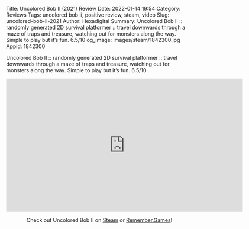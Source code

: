 Title: Uncolored Bob II (2021) Review
Date: 2022-01-14 19:54
Category: Reviews
Tags: uncolored bob ii, positive review, steam, video
Slug: uncolored-bob-ii-2021
Author: Hexadigital
Summary: Uncolored Bob II :: randomly generated 2D survival platformer :: travel downwards through a maze of traps and treasure, watching out for monsters along the way. Simple to play but it’s fun. 6.5/10
og_image: images/steam/1842300.jpg
Appid: 1842300

Uncolored Bob II :: randomly generated 2D survival platformer :: travel downwards through a maze of traps and treasure, watching out for monsters along the way. Simple to play but it’s fun. 6.5/10

<center><iframe src="https://www.youtube.com/embed/iOs0tTk-tw0?feature=oembed" allow="accelerometer; autoplay; encrypted-media; gyroscope; picture-in-picture" width="640" height="360" frameborder="0"></iframe>

Check out Uncolored Bob II on [Steam](https://store.steampowered.com/app/1842300/?curator_clanid=34633900) or [Remember.Games](https://remember.games/game/2221/)!</center>